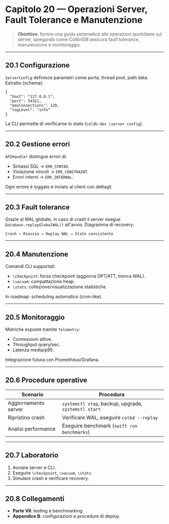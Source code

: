 # Capitolo 20 — Operazioni Server, Fault Tolerance e Manutenzione

> **Obiettivo**: fornire una guida sistematica alle operazioni quotidiane sul server, spiegando come ColibrìDB assicura fault tolerance, manutenzione e monitoraggio.

---

## 20.1 Configurazione

`ServerConfig` definisce parametri come porta, thread pool, path data. Estratto (schema):
```
{
  "host": "127.0.0.1",
  "port": 54321,
  "maxConnections": 128,
  "logLevel": "info"
}
```

La CLI permette di verificarne lo stato (`coldb-dev \server config`).

---

## 20.2 Gestione errori

`APIHandler` distingue errori di:
- Sintassi SQL → `ERR_SYNTAX`.
- Violazione vincoli → `ERR_CONSTRAINT`.
- Errori interni → `ERR_INTERNAL`.

Ogni errore è loggato e inviato al client con dettagli.

---

## 20.3 Fault tolerance

Grazie al WAL globale, in caso di crash il server esegue `Database.replayGlobalWAL()` all'avvio. Diagramma di recovery:
```
Crash → Riavvio → Replay WAL → Stato consistente
```

---

## 20.4 Manutenzione

Comandi CLI supportati:
- `\checkpoint`: forza checkpoint (aggiorna DPT/ATT, tronca WAL).
- `\vacuum`: compattazione heap.
- `\stats`: collezione/visualizzazione statistiche.

In roadmap: scheduling automatico (cron-like).

---

## 20.5 Monitoraggio

Metriche esposte tramite `Telemetry`:
- Connessioni attive.
- Throughput query/sec.
- Latenza media/p95.

Integrazione futura con Prometheus/Grafana.

---

## 20.6 Procedure operative

| Scenario | Procedura |
|----------|-----------|
| Aggiornamento server | `systemctl stop`, backup, upgrade, `systemctl start` |
| Ripristino crash | Verificare WAL, eseguire `colbd --replay` |
| Analisi performance | Eseguire benchmark (`swift run benchmarks`) |

---

## 20.7 Laboratorio

1. Avviare server e CLI.
2. Eseguire `\checkpoint`, `\vacuum`, `\stats`.
3. Simulare crash e verificare recovery.

---

## 20.8 Collegamenti
- **Parte VII**: testing e benchmarking.
- **Appendice B**: configurazioni e procedure di deploy.


